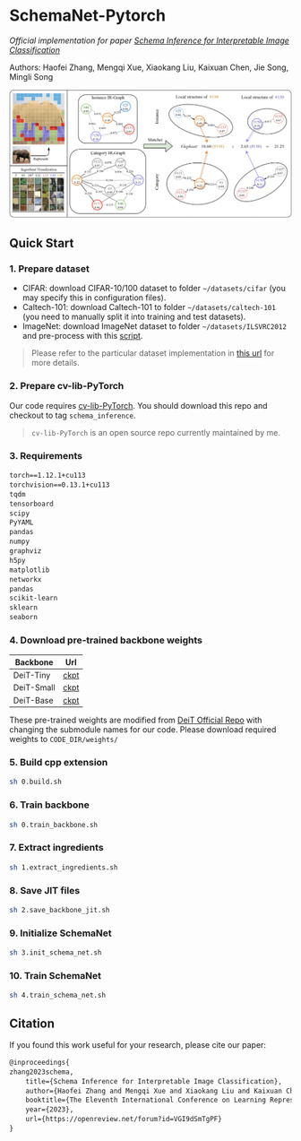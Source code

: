 # SchemaNet-Pytorch

*Official implementation for paper [Schema Inference for Interpretable Image Classification](https://openreview.net/forum?id=VGI9dSmTgPF)*

Authors: Haofei Zhang, Mengqi Xue, Xiaokang Liu, Kaixuan Chen, Jie Song, Mingli Song

![Overview](fig/method.png)

## Quick Start

### 1. Prepare dataset

* CIFAR: download CIFAR-10/100 dataset to folder `~/datasets/cifar` (you may specify this in configuration files).
* Caltech-101: download Caltech-101 to folder `~/datasets/caltech-101` (you need to manually split it into training and test datasets).
* ImageNet: download ImageNet dataset to folder `~/datasets/ILSVRC2012` and pre-process with this [script](https://gist.githubusercontent.com/antoinebrl/7d00d5cb6c95ef194c737392ef7e476a/raw/dc53ad5fcb69dcde2b3e0b9d6f8f99d000ead696/prepare.sh).

> Please refer to the particular dataset implementation in [this url](https://github.com/zhfeing/cv-lib-PyTorch/tree/schema_inference/cv_lib/classification/data) for more details.

### 2. Prepare cv-lib-PyTorch

Our code requires [cv-lib-PyTorch](https://github.com/zhfeing/cv-lib-PyTorch/tree/bootstrapping_vits). You should download this repo and checkout to tag `schema_inference`.
> `cv-lib-PyTorch` is an open source repo currently maintained by me.

### 3. Requirements

```txt
torch==1.12.1+cu113
torchvision==0.13.1+cu113
tqdm
tensorboard
scipy
PyYAML
pandas
numpy
graphviz
h5py
matplotlib
networkx
pandas
scikit-learn
sklearn
seaborn
```

### 4. Download pre-trained backbone weights

| Backbone | Url |
|-|-|
| DeiT-Tiny | [ckpt](https://1drv.ms/u/s!At6kBY6m_So8umuTwID-4hxlBoqz?e=vhfdDa) |
| DeiT-Small | [ckpt](https://1drv.ms/u/s!At6kBY6m_So8umxzFllFRPa5p14f?e=XCAtBX) |
| DeiT-Base | [ckpt](https://1drv.ms/u/s!At6kBY6m_So8um14xWqooB61f9pR?e=p2zVsT) |

These pre-trained weights are modified from [DeiT Official Repo](https://github.com/facebookresearch/deit/blob/main/README_deit.md) with changing the submodule names for our code. Please download required weights to `CODE_DIR/weights/`

### 5. Build cpp extension

```bash
sh 0.build.sh
```

### 6. Train backbone

```bash
sh 0.train_backbone.sh
```

### 7. Extract ingredients

```bash
sh 1.extract_ingredients.sh
```

### 8. Save JIT files

```bash
sh 2.save_backbone_jit.sh
```

### 9. Initialize SchemaNet

```bash
sh 3.init_schema_net.sh
```

### 10. Train SchemaNet

```bash
sh 4.train_schema_net.sh
```

## Citation

If you found this work useful for your research, please cite our paper:

```txt
@inproceedings{
zhang2023schema,
    title={Schema Inference for Interpretable Image Classification},
    author={Haofei Zhang and Mengqi Xue and Xiaokang Liu and Kaixuan Chen and Jie Song and Mingli Song},
    booktitle={The Eleventh International Conference on Learning Representations},
    year={2023},
    url={https://openreview.net/forum?id=VGI9dSmTgPF}
}
```
